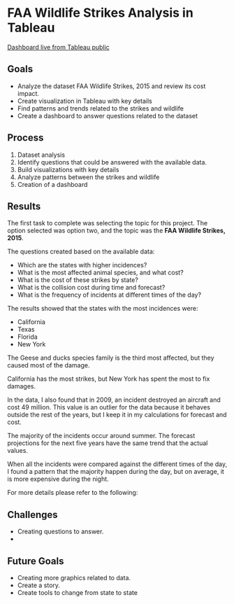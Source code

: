# FAA Wildlife Strikes Analysis in Tableau
[Dashboard live from Tableau public](https://public.tableau.com/views/FAAwildlifestrikes_16896422080990/Dashboard1?:language=en-US&publish=yes&:display_count=n&:origin=viz_share_link)
## Goals

- Analyze the dataset FAA Wildlife Strikes, 2015 and review its cost impact.
- Create visualization in Tableau with key details
- Find patterns and trends related to the strikes and wildlife
- Create a dashboard to answer questions related to the dataset

## Process

1. Dataset analysis
2. Identify questions that could be answered with the available data.
3. Build visualizations with key details
4. Analyze patterns between the strikes and wildlife
5. Creation of a dashboard

## Results

The first task to complete was selecting the topic for this project. The option selected was option two, and the topic was the **FAA Wildlife Strikes, 2015**.

The questions created based on the available data:

- Which are the states with higher incidences?
- What is the most affected animal species, and what cost?
- What is the cost of these strikes by state?
- What is the collision cost during time and forecast?
- What is the frequency of incidents at different times of the day?

The results showed that the states with the most incidences were:
- California
- Texas
- Florida
- New York

The Geese and ducks species family is the third most affected, but they caused most of the damage.

California has the most strikes, but New York has spent the most to fix damages.

In the data, I also found that in 2009, an incident destroyed an aircraft and cost 49 million. This value is an outlier for the data because it behaves outside the rest of the years, but I keep it in my calculations for forecast and cost. 

The majority of the incidents occur around summer. The forecast projections for the next five years have the same trend that the actual values.

When all the incidents were compared against the different times of the day, I found a pattern that the majority happen during the day, but on average, it is more expensive during the night.

For more details please refer to the following:

## Challenges 

- Creating questions to answer.
- 


## Future Goals

- Creating more graphics related to data.
- Create a story.
- Create tools to change from state to state 
